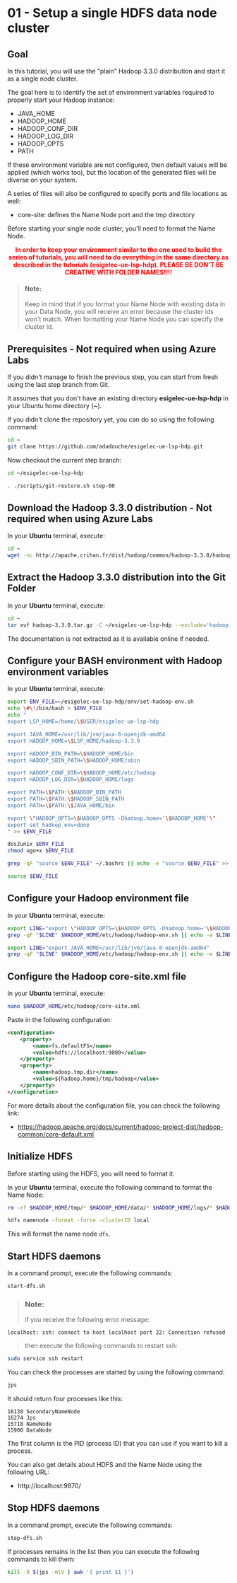 # 01 - Setup a single HDFS data node cluster

## Goal

In this tutorial, you will use the "plain" Hadoop 3.3.0 distribution and start it as a single node cluster.

The goal here is to identify the set of environment variables required to properly start your Hadoop instance:
 - JAVA_HOME
 - HADOOP_HOME
 - HADOOP_CONF_DIR
 - HADOOP_LOG_DIR
 - HADOOP_OPTS
 - PATH

If these environment variable are not configured, then default values will be applied (which works too), but the location of the generated files will be diverse on your system.

A series of files will also be configured to specify ports and file locations as well:
 - core-site: defines the Name Node port and the tmp directory

Before starting your single node cluster, you'll need to format the Name Node.

**<p style="text-align: center;"> <span style="color: red">In order to keep your environment similar to the one used to build the series of tutorials, you will need to do everything in the same directory as described in the tutorials (esigelec-ue-lsp-hdp).
PLEASE BE DON'T BE CREATIVE WITH FOLDER NAMES!!!!</span></p>**

> #### **Note:**
>Keep in mind that if you format your Name Node with existing data in your Data Node, you will receive an error because the cluster ids won't match.
>When formatting your Name Node you can specify the cluster id.

## Prerequisites - Not required when using Azure Labs

If you didn't manage to finish the previous step, you can start from fresh using the last step branch from Git.

It assumes that you don't have an existing directory **esigelec-ue-lsp-hdp** in your Ubuntu home directory (**~**).

If you didn't clone the repository yet, you can do so using the following command:

```sh
cd ~
git clone https://github.com/adadouche/esigelec-ue-lsp-hdp.git
```

Now checkout the current step branch:

```sh
cd ~/esigelec-ue-lsp-hdp

. ./scripts/git-restore.sh step-00
```

## Download the Hadoop 3.3.0 distribution - Not required when using Azure Labs

In your **Ubuntu** terminal, execute:

```sh
cd ~
wget -nc http://apache.crihan.fr/dist/hadoop/common/hadoop-3.3.0/hadoop-3.3.0.tar.gz
```

## Extract the Hadoop 3.3.0 distribution into the Git Folder

In your **Ubuntu** terminal, execute:

```sh
cd ~
tar xvf hadoop-3.3.0.tar.gz -C ~/esigelec-ue-lsp-hdp --exclude='hadoop-3.3.0/share/doc'
```

The documentation is not extracted as it is available online if needed.

## Configure your BASH environment with Hadoop environment variables

In your **Ubuntu** terminal, execute:

```sh
export ENV_FILE=~/esigelec-ue-lsp-hdp/env/set-hadoop-env.sh
echo \#\!/bin/bash > $ENV_FILE
echo "
export LSP_HOME=/home/\$USER/esigelec-ue-lsp-hdp

export JAVA_HOME=/usr/lib/jvm/java-8-openjdk-amd64
export HADOOP_HOME=\$LSP_HOME/hadoop-3.3.0

export HADOOP_BIN_PATH=\$HADOOP_HOME/bin
export HADOOP_SBIN_PATH=\$HADOOP_HOME/sbin

export HADOOP_CONF_DIR=\$HADOOP_HOME/etc/hadoop
export HADOOP_LOG_DIR=\$HADOOP_HOME/logs

export PATH=\$PATH:\$HADOOP_BIN_PATH
export PATH=\$PATH:\$HADOOP_SBIN_PATH
export PATH=\$PATH:\$JAVA_HOME/bin

export \"HADOOP_OPTS=\$HADOOP_OPTS -Dhadoop.home='\$HADOOP_HOME'\"
export set_hadoop_env=done
" >> $ENV_FILE

dos2unix $ENV_FILE
chmod ugo+x $ENV_FILE

grep -qF "source $ENV_FILE" ~/.bashrc || echo -e "source $ENV_FILE" >> ~/.bashrc

source $ENV_FILE
```

## Configure your Hadoop environment file

In your **Ubuntu** terminal, execute:

```sh
export LINE="export \"HADOOP_OPTS=\$HADOOP_OPTS -Dhadoop.home='\$HADOOP_HOME'\""
grep -qF "$LINE" $HADOOP_HOME/etc/hadoop/hadoop-env.sh || echo -e $LINE >> $HADOOP_HOME/etc/hadoop/hadoop-env.sh

export LINE="export JAVA_HOME=/usr/lib/jvm/java-8-openjdk-amd64"
grep -qF "$LINE" $HADOOP_HOME/etc/hadoop/hadoop-env.sh || echo -e $LINE >> $HADOOP_HOME/etc/hadoop/hadoop-env.sh
```

## Configure the Hadoop core-site.xml file

In your **Ubuntu** terminal, execute:

```sh
nano $HADOOP_HOME/etc/hadoop/core-site.xml
```

Paste in the following configuration:

```xml
<configuration>
    <property>
        <name>fs.defaultFS</name>
        <value>hdfs://localhost:9000</value>
    </property>
    <property>
        <name>hadoop.tmp.dir</name>
        <value>${hadoop.home}/tmp/hadoop</value>
    </property>
</configuration>
```

For more details about the configuration file, you can check the following link:

 - https://hadoop.apache.org/docs/current/hadoop-project-dist/hadoop-common/core-default.xml

## Initialize HDFS

Before starting using the HDFS, you will need to format it.

In your **Ubuntu** terminal, execute the following command to format the Name Node:

```sh
rm -rf $HADOOP_HOME/tmp/* $HADOOP_HOME/data/* $HADOOP_HOME/logs/* $HADOOP_HOME/pid/*

hdfs namenode -format -force -clusterID local
```

This will format the name node `dfs`.

## Start HDFS daemons

In a command prompt, execute the following commands:

```sh
start-dfs.sh
```

> ### **Note:**
> if you receive the following error message:
```
localhost: ssh: connect to host localhost port 22: Connection refused
```
> then execute the following commands to restart ssh:
```sh
sudo service ssh restart
```

You can check the processes are started by using the following command:

```sh
jps
```

It should return four processes like this:

```
16130 SecondaryNameNode
16274 Jps
15718 NameNode
15900 DataNode
```

The first column is the PID (process ID) that you can use if you want to kill a process.

You can also get details about HDFS and the Name Node using the following URL:

 - http://localhost:9870/

## Stop HDFS daemons

In a command prompt, execute the following commands:

```sh
stop-dfs.sh
```

If processes remains in the list then you can execute the following commands to kill them:

```sh
kill -9 $(jps -mlV | awk '{ print $1 }')
```

